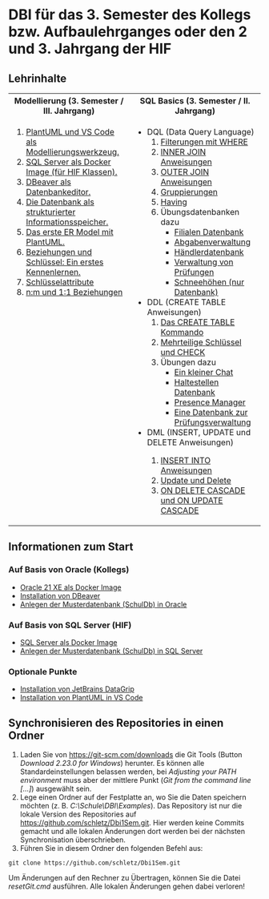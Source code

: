 # DBI für das 3. Semester des Kollegs bzw. Aufbaulehrganges oder den 2 und 3. Jahrgang der HIF

## Lehrinhalte

<table>
    <tr>
        <th>Modellierung (3. Semester / III. Jahrgang)</th>
        <th>SQL Basics (3. Semester / II. Jahrgang)</th>
    </tr>
    <tr>
        <td valign="top">
            <ol>
                <li><a href="10_Modellierung/plantuml.md">PlantUML und VS Code als Modellierungswerkzeug.</a></li>
                <li><a href="10_Modellierung/SqlServer/README.md">SQL Server als Docker Image (für HIF Klassen).</a>
                </li>
                <li><a href="10_Modellierung/Dbeaver/README.md">DBeaver als Datenbankeditor.</a></li>
                <li><a href="10_Modellierung/10_Intro.md">Die Datenbank als strukturierter Informationsspeicher.</a>
                </li>
                <li><a href="10_Modellierung/20_PlantUmlErModel.md">Das erste ER Model mit PlantUML.</a></li>
                <li><a href="10_Modellierung/30_RelationsAndKeys.md">Beziehungen und Schlüssel: Ein erstes
                        Kennenlernen.</a></li>
                <li><a href="10_Modellierung/40_Keys.md">Schlüsselattribute</a></li>
                <li><a href="10_Modellierung/50_RelationsInDetail.md">n:m und 1:1 Beziehungen</a></li>
            </ol>
        </td>
        <td valign="top">
            <ul>
                <li>DQL (Data Query Language)
                    <ol>
                        <li><a href="01_SQL Basics/02_Abfragen.md">Filterungen mit WHERE</a></li>
                        <li><a href="01_SQL Basics/03_InnerJoin.md">INNER JOIN Anweisungen</a></li>
                        <li><a href="01_SQL Basics/04_OuterJoin.md">OUTER JOIN Anweisungen</a></li>
                        <li><a href="01_SQL Basics/05_Gruppierungen.md">Gruppierungen</a></li>
                        <li><a href="01_SQL Basics/06_Having.md">Having</a></li>
                        <li>Übungsdatenbanken dazu
                            <ul>
                                <li><a href="01_SQL Basics/Uebungen/FilialDb">Filialen Datenbank</a></li>
                                <li><a href="01_SQL Basics/Uebungen/TeamsDb">Abgabenverwaltung</a></li>
                                <li><a href="01_SQL Basics/Uebungen/HaendlerDb">Händlerdatenbank</a></li>
                                <li><a href="01_SQL Basics/Uebungen/SemesterpruefungDb">Verwaltung von Prüfungen</a>
                                </li>
                                <li><a href="01_SQL Basics/Uebungen/SchneeDb">Schneehöhen (nur Datenbank)</a></li>
                            </ul>
                        </li>
                    </ol>
                </li>
                <li>DDL (CREATE TABLE Anweisungen)
                    <ol>
                        <li><a href="02_DDL/01_CreateTableCommand.md">Das CREATE TABLE Kommando</a></li>
                        <li><a href="02_DDL/02_CombinedKeys.md">Mehrteilige Schlüssel und CHECK</a></li>
                        <li>Übungen dazu
                            <ul>
                                <li><a href="02_DDL/Uebungen/Chat">Ein kleiner Chat</a></li>
                                <li><a href="02_DDL/Uebungen/HaltestellenDb">Haltestellen Datenbank</a></li>
                                <li><a href="02_DDL/Uebungen/PresenceManager">Presence Manager</a></li>
                                <li><a href="02_DDL/Uebungen/SemesterpruefungsDb">Eine Datenbank zur
                                        Prüfungsverwaltung</a></li>
                            </ul>
                    </ol>
                </li>
                <li>DML (INSERT, UPDATE und DELETE Anweisungen)</li>
                <ol>
                    <li><a href="03_DML/01_Insert.md">INSERT INTO Anweisungen</a></li>
                    <li><a href="03_DML/02_Update_Delete.md">Update und Delete</a></li>
                    <li><a href="https://www.sqlite.org/foreignkeys.html">ON DELETE CASCADE und ON UPDATE CASCADE</a>
                    </li>
                </ol>
            </ul>
        </td>
    </tr>
</table>

## Informationen zum Start

### Auf Basis von Oracle (Kollegs)

- [Oracle 21 XE als Docker Image](https://github.com/schletz/Dbi2Sem/blob/master/01_OracleVM/03_Docker/README.md)
- [Installation von DBeaver](https://github.com/schletz/Dbi2Sem/blob/master/01_OracleVM/01_Dbeaver/README.md)
- [Anlegen der Musterdatenbank (SchulDb) in Oracle](https://github.com/schletz/Dbi2Sem/blob/master/SchulDbGenerator/README.md)

### Auf Basis von SQL Server (HIF)
- [SQL Server als Docker Image](https://github.com/schletz/Dbi2Sem/blob/master/01_SQLServer/README.md)
- [Anlegen der Musterdatenbank (SchulDb) in SQL Server](https://github.com/schletz/Dbi2Sem/blob/master/SchulDbGenerator/README.md)

### Optionale Punkte
- [Installation von JetBrains DataGrip](01_OracleVM/02_DataGrip/README.md)
- [Installation von PlantUML in VS Code](03_PlantUml/README.md)


## Synchronisieren des Repositories in einen Ordner

1. Laden Sie von https://git-scm.com/downloads die Git Tools (Button *Download 2.23.0 for Windows*)
herunter. Es können alle Standardeinstellungen belassen werden, bei *Adjusting your PATH environment*
muss aber der mittlere Punkt (*Git from the command line [...]*) ausgewählt sein.
2. Lege einen Ordner auf der Festplatte an, wo Sie die Daten speichern möchten
(z. B. *C:\Schule\DBI\Examples*). Das
Repository ist nur die lokale Version des Repositories auf https://github.com/schletz/Dbi1Sem.git.
Hier werden keine Commits gemacht und alle lokalen Änderungen dort werden bei der
nächsten Synchronisation überschrieben.
3. Führen Sie in diesem Ordner den folgenden Befehl aus:

```text
git clone https://github.com/schletz/Dbi1Sem.git
```

Um Änderungen auf den Rechner zu Übertragen, können Sie die Datei *resetGit.cmd* ausführen.
Alle lokalen Änderungen gehen dabei verloren!